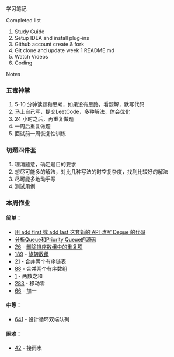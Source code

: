 学习笔记

Completed list
1. Study Guide
2. Setup IDEA and install plug-ins
3. Github account create & fork
4. Git clone and update week 1 README.md
5. Watch Videos
6. Coding

Notes

### 五毒神掌
1. 5-10 分钟读题和思考，如果没有思路，看题解，默写代码
1. 马上自己写，提交LeetCode，多种解法，体会优化
1. 24 小时之后，再重复做题
1. 一周后重复做题
1. 面试前一周恢复性训练

### 切题四件套
1. 理清题意，确定题目的要求
2. 想尽可能多的解法，对比几种写法的时空复杂度，找到比较好的解法
3. 尽可能多地动手写
4. 测试用例

### 本周作业

#### 简单：
- [用 add first 或 add last 这套新的 API 改写 Deque 的代码](src/DequeExample.java)
- [分析Queue和Priority Queue的源码](QueueAndPriorityQueueAnalysis.md)
- [26](https://leetcode.com/problems/remove-duplicates-from-sorted-array/discuss/?currentPage=1&orderBy=most_votes&query=) - [删除排序数组中的重复项](src/RemoveDuplicates.java) 
- [189](https://leetcode.com/problems/rotate-array/discuss/?currentPage=1&orderBy=most_votes&query=) - [旋转数组](src/RotateArray.java) 
- [21](https://leetcode.com/problems/merge-two-sorted-lists/discuss/?currentPage=1&orderBy=most_votes&query=)  - 合并两个有序链表 
- [88](https://leetcode.com/problems/merge-sorted-array/discuss/?currentPage=1&orderBy=most_votes&query=) - 合并两个有序数组
- [1](https://leetcode.com/problems/two-sum/discuss/?currentPage=1&orderBy=most_votes&query=)  - 两数之和
- [283](https://leetcode.com/problems/move-zeroes/discuss/?currentPage=1&orderBy=most_votes&query=)  - 移动零
- [66](https://leetcode.com/problems/plus-one/discuss/?currentPage=1&orderBy=most_votes&query=) - 加一

#### 中等：
- [641](https://leetcode.com/problems/design-circular-deque/discuss/?currentPage=1&orderBy=most_votes&query=) - 设计循环双端队列

#### 困难：
- [42](https://leetcode.com/problems/trapping-rain-water/discuss/?currentPage=1&orderBy=most_votes&query=) - 接雨水